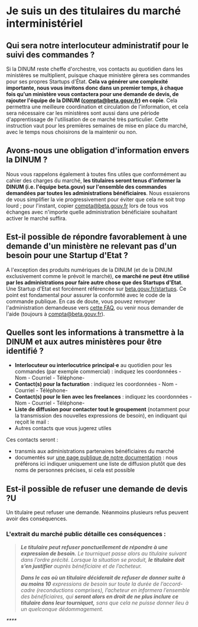 # Je suis un des titulaires du marché interministériel

## Qui sera notre interlocuteur administratif pour le suivi des commandes ?

Si la DINUM reste cheffe d'orchestre, vos contacts au quotidien dans les ministères se multiplient, puisque chaque ministère gèrera ses commandes pour ses propres Startups d'État. **Cela va générer une complexité importante, nous vous invitons donc dans un premier temps, à chaque fois qu'un ministère vous contactera pour une demande de devis, de rajouter l'équipe de la DINUM \(**[**compta@beta.gouv.fr**](mailto:compta@beta.gouv.fr)**\) en copie**. Cela permettra une meilleure coordination et circulation de l'information, et cela sera nécessaire car les ministères sont aussi dans une période d'apprentissage de l'utilisation de ce marché très particulier. Cette instruction vaut pour les premières semaines de mise en place du marché, avec le temps nous choisirons de la maintenir ou non.

## Avons-nous une obligation d'information envers la DINUM ?

Nous vous rappelons également à toutes fins utiles que conformément au cahier des charges du marché, **les titulaires seront tenus d'informer la DINUM \(i.e. l'équipe beta.gouv\) sur l'ensemble des commandes demandées par toutes les administrations bénéficiaires**. Nous essaierons de vous simplifier la vie progressivement pour éviter que cela ne soit trop lourd ; pour l'instant, copier [compta@beta.gouv.fr](mailto:compta@beta.gouv.fr) lors de tous vos échanges avec n'importe quelle administration bénéficiaire souhaitant activer le marché suffira. 

## Est-il possible de répondre favorablement à une demande d'un ministère ne relevant pas d'un besoin pour une Startup d'Etat ?

A l'exception des produits numériques de la DINUM \(et de la DINUM exclusivement comme le prévoit le marché\), **ce marché ne peut être utilisé par les administrations pour faire autre chose que des Startups d'Etat**. Une Startup d'Etat est forcément référencée sur [beta.gouv.fr/startups](http://beta.gouv.fr/startups). Ce point est fondamental pour assurer la conformité avec le code de la commande publique. En cas de doute, vous pouvez renvoyer l'administration demandeuse vers [cette FAQ](https://doc.incubateur.net/communaute/gerer-sa-startup-detat-ou-de-territoires-au-quotidien/gestion-administrative/marches-publics-beta.gouv.fr/marche-interministeriel-beta/je-suis-une-administration-beneficiaire-du-marche-interministeriel), ou venir nous demander de l'aide \(toujours à [compta@beta.gouv.fr](mailto:compta@beta.gouv.fr)\). 

## Quelles sont les informations à transmettre à la DINUM et aux autres ministères pour être identifié ?

* **Interlocuteur ou interlocutrice principal·e** au quotidien pour les commandes \(par exemple commercial\) : indiquez les coordonnées - Nom - Courriel - Téléphone- 
* **Contact\(s\) pour la facturation** : indiquez les coordonnées - Nom - Courriel - Téléphone- 
* **Contact\(s\) pour le lien avec les freelances** : indiquez les coordonnées - Nom - Courriel - Téléphone- 
* **Liste de diffusion pour contacter tout le groupement** \(notamment pour la transmission des nouvelles expressions de besoin\), en indiquant qui reçoit le mail : 
* Autres contacts que vous jugerez utiles 

Ces contacts seront : 

* transmis aux administrations partenaires bénéficiaires du marché
* documentés sur [une page publique de notre documentation](https://doc.incubateur.net/communaute/gerer-sa-startup-detat-ou-de-territoires-au-quotidien/gestion-administrative/marches-publics-beta.gouv.fr/marche-interministeriel-beta) : nous préférons ici indiquer uniquement une liste de diffusion plutôt que des noms de personnes précises, si cela est possible

## Est-il possible de refuser une demande de devis ?U

Un titulaire peut refuser une demande. Néanmoins plusieurs refus peuvent avoir des conséquences. 

### L'extrait du marché public détaille ces conséquences : 

> _**Le titulaire peut refuser ponctuellement de répondre à une expression de besoin.** Le tourniquet passe alors au titulaire suivant dans l’ordre précité. Lorsque la situation se produit, **le titulaire doit s’en justifier** auprès bénéficiaire et de l’acheteur._ 
>
> _**Dans le cas où un titulaire déciderait de refuser de donner suite à au moins 10** expressions de besoin sur toute la durée de l’accord-cadre \(reconductions comprises\), l’acheteur en informera l’ensemble des bénéficiaires, qui **seront alors en droit de ne plus inclure ce titulaire dans leur tourniquet,** sans que cela ne puisse donner lieu à un quelconque dédommagement._

_\*\*\*\*_

